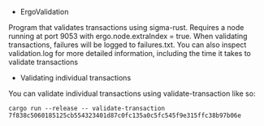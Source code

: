 * ErgoValidation

Program that validates transactions using sigma-rust. Requires a node running at port 9053 with ergo.node.extraIndex = true. When validating transactions, failures will be logged to failures.txt. 
You can also inspect validation.log for more detailed information, including the time it takes to validate transactions 

* Validating individual transactions

You can validate individual transactions using validate-transaction like so:
```shell
cargo run --release -- validate-transaction 7f838c5060185125cb554323401d87c0fc135a0c5fc545f9e315ffc38b97b06e
```
